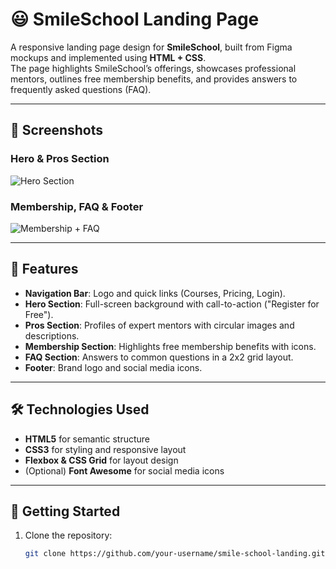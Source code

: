 # 😃 SmileSchool Landing Page

A responsive landing page design for **SmileSchool**, built from Figma mockups and implemented using **HTML + CSS**.  
The page highlights SmileSchool’s offerings, showcases professional mentors, outlines free membership benefits, and provides answers to frequently asked questions (FAQ).

---

## 📸 Screenshots

### Hero & Pros Section
![Hero Section](home_page1.png)

### Membership, FAQ & Footer
![Membership + FAQ](home_page3.png)

---

## 🎨 Features

- **Navigation Bar**: Logo and quick links (Courses, Pricing, Login).  
- **Hero Section**: Full-screen background with call-to-action ("Register for Free").  
- **Pros Section**: Profiles of expert mentors with circular images and descriptions.  
- **Membership Section**: Highlights free membership benefits with icons.  
- **FAQ Section**: Answers to common questions in a 2x2 grid layout.  
- **Footer**: Brand logo and social media icons.

---

## 🛠️ Technologies Used

- **HTML5** for semantic structure  
- **CSS3** for styling and responsive layout  
- **Flexbox & CSS Grid** for layout design  
- (Optional) **Font Awesome** for social media icons  

---

## 🚀 Getting Started

1. Clone the repository:
   ```bash
   git clone https://github.com/your-username/smile-school-landing.git
